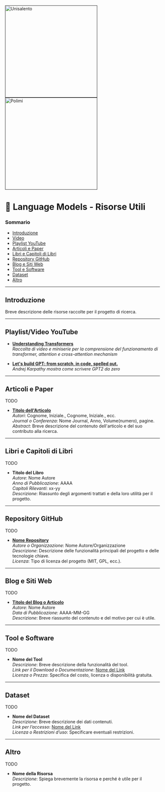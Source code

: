 
<p align="left">
    <a href="">
        <img width="300" alt="Unisalento" src="https://upload.wikimedia.org/wikipedia/it/8/87/Universit%C3%A0_del_Salento_logo.png">
    </a>
     <a href="">
        <img width="300" alt="Polimi" src="https://kairosrainbow.it/wp-content/uploads/2019/09/polimi-logo.png">
    </a>
    </br>
</p>


# 📑 Language Models - Risorse Utili

### Sommario
- [Introduzione](#introduzione)
- [Video](#video)
- [Playlist YouTube](#playlist-youtube)
- [Articoli e Paper](#articoli-e-paper)
- [Libri e Capitoli di Libri](#libri-e-capitoli-di-libri)
- [Repository GitHub](#repository-github)
- [Blog e Siti Web](#blog-e-siti-web)
- [Tool e Software](#tool-e-software)
- [Dataset](#dataset)
- [Altro](#altro)

---

## Introduzione
Breve descrizione delle risorse raccolte per il progetto di ricerca.

---

## Playlist/Video YouTube
- **[Understanding Transformers](https://youtube.com/playlist?list=PLF_LgvFGVLeA7YYwkyhnCBjP1ps_X9EU2&si=xNjXn87Bmgp9YjCx)**  
  _Raccolta di video e miniserie per la comprensione del funzionamento di transformer, attention e cross-attention mechanism_


- **[Let's build GPT: from scratch, in code, spelled out.](https://www.youtube.com/watch?v=kCc8FmEb1nY)**  
  _Andrej Karpathy mostra come scrivere GPT2 da zero_

---

## Articoli e Paper
TODO
- **[Titolo dell'Articolo](link-all-articolo)**  
  _Autori_: Cognome, Iniziale., Cognome, Iniziale., ecc.  
  _Journal o Conferenza_: Nome Journal, Anno, Volume(numero), pagine.  
  _Abstract_: Breve descrizione del contenuto dell'articolo e del suo contributo alla ricerca.

---

## Libri e Capitoli di Libri
TODO
- **Titolo del Libro**  
  _Autore_: Nome Autore  
  _Anno di Pubblicazione_: AAAA  
  _Capitoli Rilevanti_: xx-yy  
  _Descrizione_: Riassunto degli argomenti trattati e della loro utilità per il progetto.

---

## Repository GitHub
TODO
- **[Nome Repository](link-al-repository)**  
  _Autore o Organizzazione_: Nome Autore/Organizzazione  
  _Descrizione_: Descrizione delle funzionalità principali del progetto e delle tecnologie chiave.  
  _Licenza_: Tipo di licenza del progetto (MIT, GPL, ecc.).

---

## Blog e Siti Web
TODO
- **[Titolo del Blog o Articolo](link-al-blog)**  
  _Autore_: Nome Autore  
  _Data di Pubblicazione_: AAAA-MM-GG  
  _Descrizione_: Breve riassunto del contenuto e del motivo per cui è utile.

---

## Tool e Software
TODO
- **Nome del Tool**  
  _Descrizione_: Breve descrizione della funzionalità del tool.  
  _Link per il Download o Documentazione_: [Nome del Link](link)  
  _Licenza o Prezzo_: Specifica del costo, licenza o disponibilità gratuita.

---

## Dataset
TODO
- **Nome del Dataset**  
  _Descrizione_: Breve descrizione dei dati contenuti.  
  _Link per l’accesso_: [Nome del Link](link)  
  _Licenza o Restrizioni d’uso_: Specificare eventuali restrizioni.

---

## Altro
TODO
- **Nome della Risorsa**  
  _Descrizione_: Spiega brevemente la risorsa e perché è utile per il progetto.


